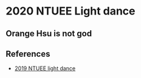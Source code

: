 # 2020 NTUEE Light dance
## Orange Hsu is not god

## References
- [2019 NTUEE light dance](https://github.com/andyh0913/NTUEE_light_dance)
